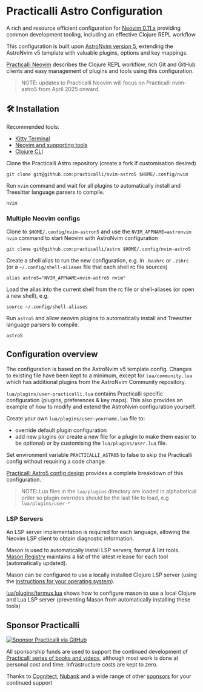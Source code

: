 # Practicalli Astro Configuration

A rich and resource efficient configuration for [Neovim 0.11.x](https://neovim.org/) providing common development tooling, including an effective Clojure REPL workflow

This configuration is built upon [AstroNvim version 5](https://github.com/AstroNvim/AstroNvim), extending the AstroNvim v5 template with valuable plugins, options and key mappings.

[Practicalli Neovim](https://practical.li/neovim/) describes the Clojure REPL workflow, rich Git and GitHub clients and easy management of plugins and tools using this configuration.

> NOTE: updates to Practicalli Neovim will focus on Practicalli nvim-astro5 from April 2025 onward.

## 🛠️ Installation

Recommended tools:

- [Kitty Terminal](https://practical.li/engineering-playbook/command-line/kitty-terminal/)
- [Neovim and supporting tools](https://practical.li/neovim/install/neovim/)
- [Clojure CLI](https://practical.li/clojure/install/)

Clone the Practicalli Astro repository (create a fork if customisation desired)

```shell
git clone git@github.com:practicalli/nvim-astro5 $HOME/.config/nvim
```

Run `nvim` command and wait for all plugins  to automatically install and Treesitter language parsers to compile.

```shell
nvim
```

### Multiple Neovim configs

Clone to `$HOME/.config/nvim-astron5` and use the `NVIM_APPNAME=astronvim nvim` command to start Neovim with AstroNvim configuration

```shell
git clone git@github.com:practicalli/astro $HOME/.config/nvim-astro5
```

Create a shell alias to run the new configuration, e.g. in `.bashrc` or `.zshrc` (or a `~/.config/shell-aliases` file that each shell rc file sources)

```config
alias astro5="NVIM_APPNAME=nvim-astro5 nvim"
```

Load the alias into the current shell from the rc file or shell-aliases (or open a new shell), e.g.

```shell
source ~/.config/shell-aliases
```

Run `astro5` and allow neovim plugins to automatically install and Treesitter language parsers to compile.

```shell
astro5
```


## Configuration overview

The configuration is based on the AstroNvim v5 template config.  Changes to existing file have been kept to a minimum, except for `lua/community.lua` which has additional plugins from the AstroNvim Community repository.

`lua/plugins/user-practicalli.lua` contains Practicalli specific configuration (plugins, preferences & key maps).  This also provides an example of how to modify and extend the AstroNvim configuration yourself.

Create your own `lua/plugins/user-yourname.lua` file to:

- override default plugin configuration
- add new plugins (or create a new file for a plugin to make them easier to be optional) or by customising the `lua/plugins/user.lua` file.

Set environment variable `PRACTICALLI_ASTRO5` to false to skip the Practicalli config without requiring a code change.

[Practicalli Astro5 config design](https://practical.li/neovim/reference/astro5-configuration/) provides a complete breakdown of this configuration.

> NOTE: Lua files in the `lua/plugins` directory are loaded in alphabetical order so plugin overrides should be the last file to load, e.g `lua/plugins/user-*`


### LSP Servers

An LSP server implementation is required for each language, allowing the Neovim LSP client to obtain diagnostic information.

Mason is used to automatically install LSP servers, format & lint tools.  [Mason Registry](https://mason-registry.dev/registry/list) maintains a list of the latest release for each tool (automatically updated).

Mason can be configured to use a locally installed Clojure LSP server (using the [instructions for your operating system](https://clojure-lsp.io/installation/)).

[lua/plugins/termux.lua](https://github.com/practicalli/nvim-astro5/blob/main/lua/plugins/termux.lua) shows how to configure mason to use a local Clojure and Lua LSP server (preventing Mason from automatically installing these tools)


## Sponsor Practicalli

[![Sponsor Practicalli via GitHub](https://raw.githubusercontent.com/practicalli/graphic-design/live/buttons/practicalli-github-sponsors-button.png)](https://github.com/sponsors/practicalli-johnny/)

All sponsorship funds are used to support the continued development of [Practicalli series of books and videos](https://practical.li/), although most work is done at personal cost and time. Infrastructure costs are kept to zero.

Thanks to [Cognitect](https://www.cognitect.com/), [Nubank](https://nubank.com.br/) and a wide range of other [sponsors](https://github.com/sponsors/practicalli-johnny#sponsors) for your continued support
